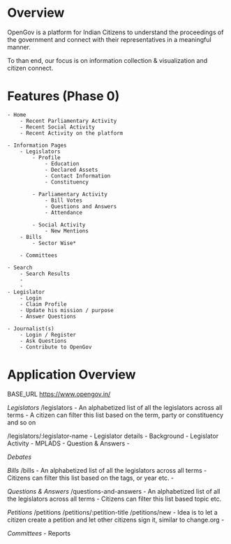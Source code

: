 # Overview
OpenGov is a platform for Indian Citizens to understand the proceedings of the government and connect with their representatives in a meaningful manner. 

To than end, our focus is on information collection & visualization and citizen connect.

# Features (Phase 0)
    - Home
        - Recent Parliamentary Activity
        - Recent Social Activity
        - Recent Activity on the platform
    
    - Information Pages
        - Legislators
            - Profile
                - Education
                - Declared Assets
                - Contact Information
                - Constituency

            - Parliamentary Activity 
                - Bill Votes
                - Questions and Answers
                - Attendance            
        
            - Social Activity
                - New Mentions
        - Bills
            - Sector Wise*
        
        - Committees
    
    - Search
        - Search Results
        - 
        - 
    - Legislator
        - Login
        - Claim Profile
        - Update his mission / purpose
        - Answer Questions
    
    - Journalist(s)
        - Login / Register
        - Ask Questions
        - Contribute to OpenGov
  
# Application Overview

BASE_URL https://www.opengov.in/

*Legislators*
/legislators
    - An alphabetized list of all the legislators across all terms
    - A citizen can filter this list based on the term, party or constituency and so on

/legislators/:legislator-name
    - Legislator details
        - Background
    - Legislator Activity
        - MPLADS
        - Question & Answers
        - 

*Debates*

*Bills*
/bills
    - An alphabetized list of all the legislators across all terms
    - Citizens can filter this list based on the tags, or year etc.
    - 

*Questions & Answers*
/questions-and-answers
    - An alphabetized list of all the legislators across all terms
    - Citizens can filter this list based topic etc.

*Petitions*
/petitions
/petitions/:petition-title
/petitions/new
    - Idea is to let a citizen create a petition and let other citizens sign it, similar to change.org
    - 

*Committees*
    - Reports